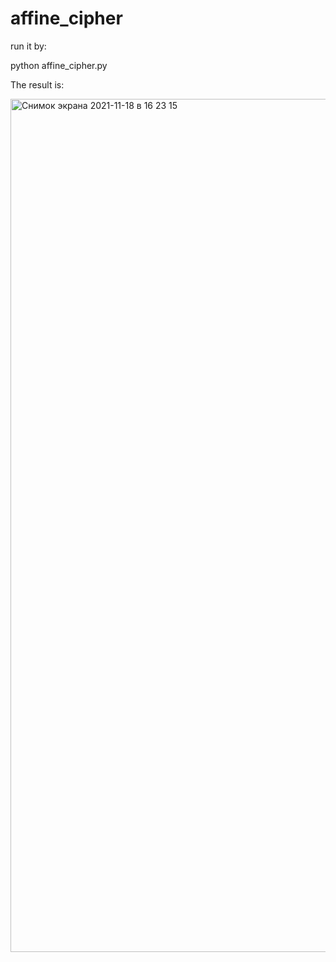 # affine_cipher

run it by:

python affine_cipher.py

The result is:

<img width="1365" alt="Снимок экрана 2021-11-18 в 16 23 15" src="https://user-images.githubusercontent.com/89765480/142397961-621205e4-4236-458c-a9d3-0a3edfd665a8.png">
